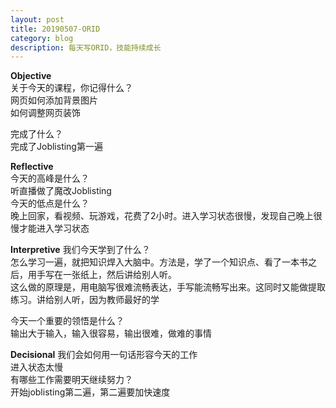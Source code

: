 ```yaml
---
layout: post
title: 20190507-ORID
category: blog
description: 每天写ORID，技能持续成长   
---
```


**Objective**   
关于今天的课程，你记得什么？   
网页如何添加背景图片       
如何调整网页装饰  

完成了什么？   
完成了Joblisting第一遍     

**Reflective**   
今天的高峰是什么？  
听直播做了魔改Joblisting         
今天的低点是什么？   
晚上回家，看视频、玩游戏，花费了2小时。进入学习状态很慢，发现自己晚上很慢才能进入学习状态               

**Interpretive**
我们今天学到了什么？  
怎么学习一遍，就把知识焊入大脑中。方法是，学了一个知识点、看了一本书之后，用手写在一张纸上，然后讲给别人听。   
这么做的原理是，用电脑写很难流畅表达，手写能流畅写出来。这同时又能做提取练习。讲给别人听，因为教师最好的学
        
今天一个重要的领悟是什么？  
输出大于输入，输入很容易，输出很难，做难的事情            

**Decisional** 
我们会如何用一句话形容今天的工作   
进入状态太慢     
有哪些工作需要明天继续努力？  
开始joblisting第二遍，第二遍要加快速度  
